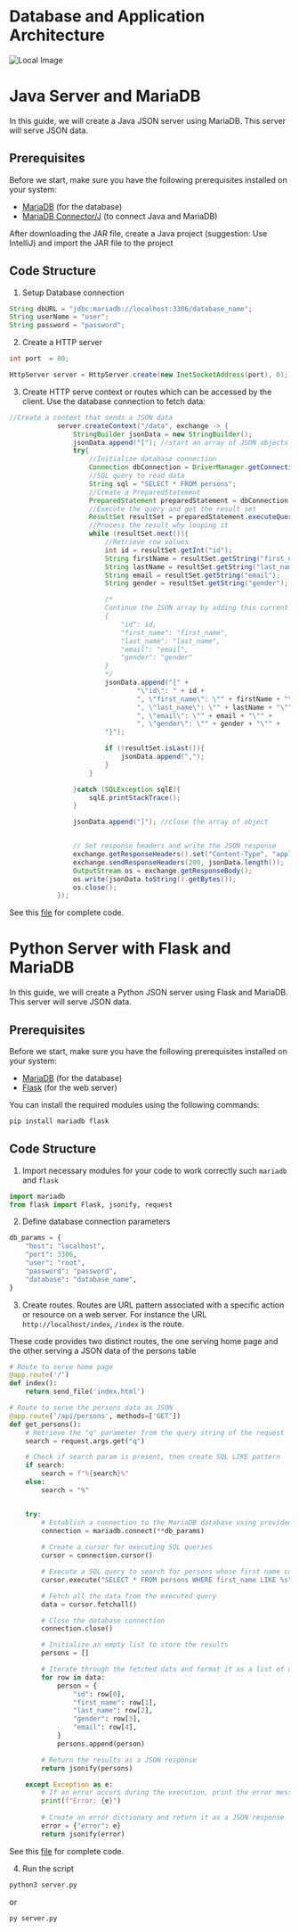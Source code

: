 # Database and Application Architecture
![Local Image](docs/images/web-architecture)

# Java Server and MariaDB
In this guide, we will create a Java JSON server using  MariaDB. 
This server will serve JSON data.

## Prerequisites

Before we start, make sure you have the following prerequisites installed on your system:

- [MariaDB](https://mariadb.org/) (for the database)
- [MariaDB Connector/J](https://mariadb.com/download-confirmation?group-name=Data%20Access&release-notes-uri=https%3A%2F%2Fmariadb.com%2Fkb%2Fen%2Flibrary%2Fmariadb-connector-j-release-notes%2F&documentation-uri=https%3A%2F%2Fmariadb.com%2Fkb%2Fen%2Flibrary%2Fmariadb-connector-j%2F&download-uri=https%3A%2F%2Fdlm.mariadb.com%2F3418100%2FConnectors%2Fjava%2Fconnector-java-3.2.0%2Fmariadb-java-client-3.2.0.jar&product-name=Java%208%2B%20connector&download-size=635.47%20KB/) (to connect Java and MariaDB)

After downloading the JAR file, create a Java project (suggestion: Use IntelliJ) and import the JAR file to the project

## Code Structure
1. Setup Database connection
```Java
String dbURL = "jdbc:mariadb://localhost:3306/database_name"; 
String userName = "user";
String password = "password";
```

2. Create a HTTP server
```Java
int port  = 80; 

HttpServer server = HttpServer.create(new InetSocketAddress(port), 0);
```
3. Create HTTP serve context or routes which can be accessed by the client. Use the database connection to fetch data:
```Java
//Create a context that sends a JSON data
            server.createContext("/data", exchange -> {
                StringBuilder jsonData = new StringBuilder();
                jsonData.append("["); //start an array of JSON objects
                try{
                    //Initialize database connection
                    Connection dbConnection = DriverManager.getConnection(dbURL,userName, password);
                    //SQL query to read data
                    String sql = "SELECT * FROM persons";
                    //Create a PreparedStatement
                    PreparedStatement preparedStatement = dbConnection.prepareStatement(sql);
                    //Execute the query and get the result set
                    ResultSet resultSet = preparedStatement.executeQuery();
                    //Process the result why looping it
                    while (resultSet.next()){
                        //Retrieve row values
                        int id = resultSet.getInt("id");
                        String firstName = resultSet.getString("first_name");
                        String lastName = resultSet.getString("last_name");
                        String email = resultSet.getString("email");
                        String gender = resultSet.getString("gender");

                        /*
                        Continue the JSON array by adding this current row, following format:
                        {
                            "id": id,
                            "first_name": "first_name",
                            "last_name": "last_name",
                            "email": "email",
                            "gender": "gender"
                        }
                        */
                        jsonData.append("{" +
                                "\"id\": " + id +
                                ", \"first_name\": \"" + firstName + "\"" +
                                ", \"last_name\": \"" + lastName + "\"" +
                                ", \"email\": \"" + email + "\"" +
                                ", \"gender\": \"" + gender + "\"" +
                        "}");

                        if (!resultSet.isLast()){
                            jsonData.append(",");
                        }
                    }

                }catch (SQLException sqlE){
                    sqlE.printStackTrace();
                }

                jsonData.append("]"); //close the array of object


                // Set response headers and write the JSON response
                exchange.getResponseHeaders().set("Content-Type", "application/json");
                exchange.sendResponseHeaders(200, jsonData.length());
                OutputStream os = exchange.getResponseBody();
                os.write(jsonData.toString().getBytes());
                os.close();
            });
```
See this [file](backend/WebServer.java) for complete code.

# Python Server with Flask and MariaDB

In this guide, we will create a Python JSON server using Flask and MariaDB. 
This server will serve JSON data.

## Prerequisites

Before we start, make sure you have the following prerequisites installed on your system:

- [MariaDB](https://mariadb.org/) (for the database)
- [Flask](https://flask.palletsprojects.com/) (for the web server)

You can install the required modules using the following commands:

```bash
pip install mariadb flask
```

## Code Structure
1. Import necessary modules for your code to work correctly such `mariadb` and `flask`


```python
import mariadb
from flask import Flask, jsonify, request
```

2. Define database connection  parameters
```python
db_params = {
    "host": "localhost",
    "port": 3306,
    "user": "root",
    "password": "password",
    "database": "database_name",
}
```

3. Create routes. Routes are URL pattern associated with a specific action or resource on a web server. For instance the URL `http://localhost/index`, `/index` is the route.

These code provides two distinct routes, the one serving home page and the other serving a JSON data of the persons table

```python
# Route to serve home page
@app.route('/')
def index():
    return send_file('index.html')

# Route to serve the persons data as JSON
@app.route('/api/persons', methods=['GET'])
def get_persons():
    # Retrieve the "q" parameter from the query string of the request
    search = request.args.get("q")

    # Check if search param is present, then create SQL LIKE pattern
    if search: 
        search = f"%{search}%"
    else:
        search = "%"


    try:
        # Establish a connection to the MariaDB database using provided connection parameters
        connection = mariadb.connect(**db_params)
        
        # Create a cursor for executing SQL queries
        cursor = connection.cursor()

        # Execute a SQL query to search for persons whose first name contains the search string
        cursor.execute("SELECT * FROM persons WHERE first_name LIKE %s", (search,))

        # Fetch all the data from the executed query
        data = cursor.fetchall()

        # Close the database connection
        connection.close()

        # Initialize an empty list to store the results
        persons = []

        # Iterate through the fetched data and format it as a list of dictionaries
        for row in data:
            person = {
                "id": row[0],
                "first_name": row[1],
                "last_name": row[2],
                "gender": row[3],
                "email": row[4],
            }
            persons.append(person)

        # Return the results as a JSON response
        return jsonify(persons)

    except Exception as e:
        # If an error occurs during the execution, print the error message
        print(f"Error: {e}")
        
        # Create an error dictionary and return it as a JSON response
        error = {"error": e}
        return jsonify(error)
```

See this [file](backend/server.py) for complete code.

4. Run the script
```bash
python3 server.py
```
or

```bash
py server.py
```

